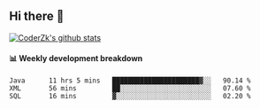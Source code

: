 ## Hi there 👋

[![CoderZk's github stats](https://github-readme-stats.vercel.app/api?username=zhoukuo123&show_icons=true&count_private=true)](https://github.com/anuraghazra/github-readme-stats)

#### :bar_chart: Weekly development breakdown

<!--START_SECTION:waka-->
```text
Java      11 hrs 5 mins   ██████████████████████▓░░   90.14 % 
XML       56 mins         ██░░░░░░░░░░░░░░░░░░░░░░░   07.60 % 
SQL       16 mins         ▓░░░░░░░░░░░░░░░░░░░░░░░░   02.20 % 
```
<!--END_SECTION:waka-->
